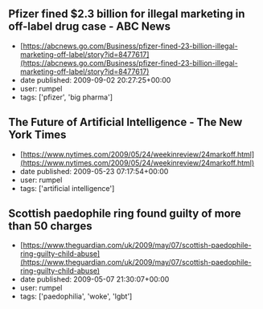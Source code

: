 ## Pfizer fined $2.3 billion for illegal marketing in off-label drug case - ABC News
 - [https://abcnews.go.com/Business/pfizer-fined-23-billion-illegal-marketing-off-label/story?id=8477617](https://abcnews.go.com/Business/pfizer-fined-23-billion-illegal-marketing-off-label/story?id=8477617)
 - date published: 2009-09-02 20:27:25+00:00
 - user: rumpel
 - tags: ['pfizer', 'big pharma']

## The Future of Artificial Intelligence - The New York Times
 - [https://www.nytimes.com/2009/05/24/weekinreview/24markoff.html](https://www.nytimes.com/2009/05/24/weekinreview/24markoff.html)
 - date published: 2009-05-23 07:17:54+00:00
 - user: rumpel
 - tags: ['artificial intelligence']

## Scottish paedophile ring found guilty of more than 50 charges
 - [https://www.theguardian.com/uk/2009/may/07/scottish-paedophile-ring-guilty-child-abuse](https://www.theguardian.com/uk/2009/may/07/scottish-paedophile-ring-guilty-child-abuse)
 - date published: 2009-05-07 21:30:07+00:00
 - user: rumpel
 - tags: ['paedophilia', 'woke', 'lgbt']

